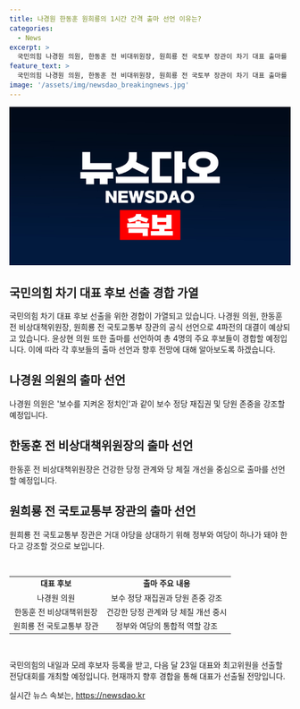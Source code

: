 ```yaml
---
title: 나경원 한동훈 원희룡의 1시간 간격 출마 선언 이유는?
categories:
  - News
excerpt: >
  국민의힘 나경원 의원, 한동훈 전 비대위원장, 원희룡 전 국토부 장관이 차기 대표 출마를 공식 선언했다. 4파전으로 예상되는 전당대회에서 윤상현 의원과의 경쟁이 예상되며, 각자 출마 기자회견을 통해 정책과 목표를 강조할 계획이다. 국민의힘은 후보자 등록을 받고, 다음 달 23일 대표와 최고위원을 선출할 예정이다.
feature_text: >
  국민의힘 나경원 의원, 한동훈 전 비대위원장, 원희룡 전 국토부 장관이 차기 대표 출마를 공식 선언했다. 4파전으로 예상되는 전당대회에서 윤상현 의원과의 경쟁이 예상되며, 각자 출마 기자회견을 통해 정책과 목표를 강조할 계획이다. 국민의힘은 후보자 등록을 받고, 다음 달 23일 대표와 최고위원을 선출할 예정이다.
image: '/assets/img/newsdao_breakingnews.jpg'
---
```


<p><img src="/assets/img/newsdao_breakingnews.jpg" alt="pcversion 속보" /></p>

<h2 data-ke-size="size26">국민의힘 차기 대표 후보 선출 경합 가열</h2>

<p>국민의힘 차기 대표 후보 선출을 위한 경합이 가열되고 있습니다. 나경원 의원, 한동훈 전 비상대책위원장, 원희룡 전 국토교통부 장관의 공식 선언으로 4파전의 대결이 예상되고 있습니다. 윤상현 의원 또한 출마를 선언하여 총 4명의 주요 후보들이 경합할 예정입니다. 이에 따라 각 후보들의 출마 선언과 향후 전망에 대해 알아보도록 하겠습니다.</p>

<h2 data-ke-size="size24">나경원 의원의 출마 선언</h2>

<p>나경원 의원은 '보수를 지켜온 정치인'과 같이 보수 정당 재집권 및 당원 존중을 강조할 예정입니다. </p>

<h2 data-ke-size="size24">한동훈 전 비상대책위원장의 출마 선언</h2>

<p>한동훈 전 비상대책위원장은 건강한 당정 관계와 당 체질 개선을 중심으로 출마를 선언할 예정입니다. </p>

<h2 data-ke-size="size24">원희룡 전 국토교통부 장관의 출마 선언</h2>

<p>원희룡 전 국토교통부 장관은 거대 야당을 상대하기 위해 정부와 여당이 하나가 돼야 한다고 강조할 것으로 보입니다.</p>

<p data-ke-size="size16">&nbsp;</p>

<table><tbody><tr><td style="text-align: center; height: 17px;"><b>대표 후보</b></td><td style="text-align: center; height: 17px;"><b>출마 주요 내용</b></td></tr><tr><td style="text-align: center; height: 17px;">나경원 의원</td><td style="text-align: center; height: 17px;">보수 정당 재집권과 당원 존중 강조</td></tr><tr><td style="text-align: center; height: 17px;">한동훈 전 비상대책위원장</td><td style="text-align: center; height: 17px;">건강한 당정 관계와 당 체질 개선 중시</td></tr><tr><td style="text-align: center; height: 17px;">원희룡 전 국토교통부 장관</td><td style="text-align: center; height: 17px;">정부와 여당의 통합적 역할 강조</td></tr></tbody></table>

<p data-ke-size="size16">&nbsp;</p>

<p>국민의힘의 내일과 모레 후보자 등록을 받고, 다음 달 23일 대표와 최고위원을 선출할 전당대회를 개최할 예정입니다. 현재까지 향후 경합을 통해 대표가 선출될 전망입니다.</p>
실시간 뉴스 속보는, <a href="https://newsdao.kr" rel="dofollow">https://newsdao.kr</a>



